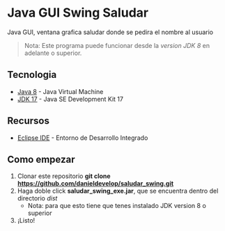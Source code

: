 # Java GUI Swing Saludar

Java GUI, ventana grafica saludar donde se pedira el nombre al usuario

> Nota: Este programa puede funcionar desde la *version JDK 8* en adelante o superior.



## Tecnologia

- [Java 8](https://www.java.com/es/download/ie_manual.jsp) - Java Virtual Machine
- [JDK 17](https://www.oracle.com/java/technologies/downloads/) - Java SE Development Kit 17


## Recursos
- [Eclipse IDE](https://www.eclipse.org/downloads/) - Entorno de Desarrollo Integrado


## Como empezar

1. Clonar este repositorio **git clone https://github.com/danieldevelop/saludar_swing.git**
2. Haga doble click **saludar_swing_exe.jar**, que se encuentra dentro del directorio _dist_
    - Nota: para que esto tiene que tenes instalado JDK version 8 o superior
3. ¡Listo!
